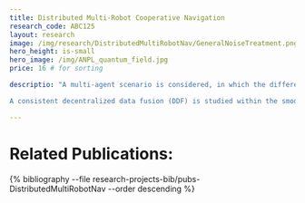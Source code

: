 ```yaml
---
title: Distributed Multi-Robot Cooperative Navigation
research_code: ABC125
layout: research
image: /img/research/DistributedMultiRobotNav/GeneralNoiseTreatment.png
hero_height: is-small
hero_image: /img/ANPL_quantum_field.jpg 
price: 16 # for sorting 

descriptio: "A multi-agent scenario is considered, in which the different robots share information to improve navigation and extend sensing. A graph-based approach was developed to guarantee a consistent information fusion between the different robots assuming a general multi-robot measurement model. Using the graph structure, separately maintained by each robot, appropriate correlation terms are calculated upon-demand and used within the update step of the filter. The method (see IJRR2012) is also applicable to implicit measurement models and in particular when using three-view geometry constraints (more details). Such an approach was developed in RAS2012, where the three-view constraints are applied whenever the robots observe a common scene. One thing to note is that the scene does not necessarily have to be observed by the robots at the same time.

A consistent decentralized data fusion (DDF) is studied within the smoothing and mapping framework as well. Here, the robots share certain variables of choice, such as observed 3D points, to both extend sensing horizon and improve localization and mapping. Consistent information fusion is guaranteed by explicitly avoiding using the same observation more than once (i.e. double counting), via information down-dating that is expressed in graphical models by anti-factors. Information summarization techniques are developed to efficiently retrieve the probabilistic information to-be-shared from the local factorized joint probability distribution, represented by the Bayes net."

---
```


<!-- add  youtube and bibliography Here-->

# Related Publications: 
{% bibliography --file research-projects-bib/pubs-DistributedMultiRobotNav --order descending %}

